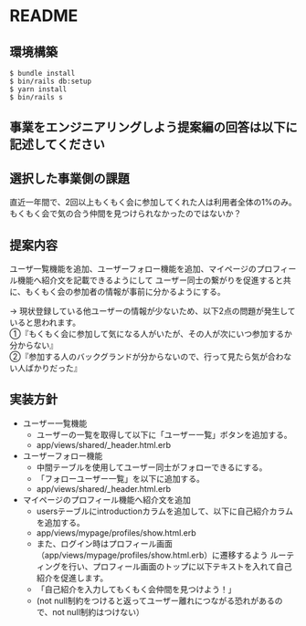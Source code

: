# README

## 環境構築
```
$ bundle install
$ bin/rails db:setup
$ yarn install
$ bin/rails s
```

## 事業をエンジニアリングしよう提案編の回答は以下に記述してください
## 選択した事業側の課題
  直近一年間で、2回以上もくもく会に参加してくれた人は利用者全体の1%のみ。もくもく会で気の合う仲間を見つけられなかったのではないか？

## 提案内容
  ユーザ一覧機能を追加、ユーザーフォロー機能を追加、マイページのプロフィール機能へ紹介文を記載できるようにして
  ユーザー同士の繋がりを促進すると共に、もくもく会の参加者の情報が事前に分かるようにする。

  → 現状登録している他ユーザーの情報が少ないため、以下2点の問題が発生していると思われます。  
  ①『もくもく会に参加して気になる人がいたが、その人が次にいつ参加するか分からない』  
  ②『参加する人のバックグランドが分からないので、行って見たら気が合わない人ばかりだった』

## 実装方針
- ユーザー一覧機能
  - ユーザーの一覧を取得して以下に「ユーザー一覧」ボタンを追加する。
  - app/views/shared/_header.html.erb
- ユーザーフォロー機能
  - 中間テーブルを使用してユーザー同士がフォローできるにする。
  - 「フォローユーザー一覧」を以下に追加する。
  - app/views/shared/_header.html.erb
- マイページのプロフィール機能へ紹介文を追加
  - usersテーブルにintroductionカラムを追加して、以下に自己紹介カラムを追加する。
  - app/views/mypage/profiles/show.html.erb
  - また、ログイン時はプロフィール画面（app/views/mypage/profiles/show.html.erb）に遷移するよう   ルーティングを行い、プロフィール画面のトップに以下テキストを入れて自己紹介を促進します。
  - 「自己紹介を入力してもくもく会仲間を見つけよう！」
  - (not null制約をつけると返ってユーザー離れにつながる恐れがあるので、not null制約はつけない）